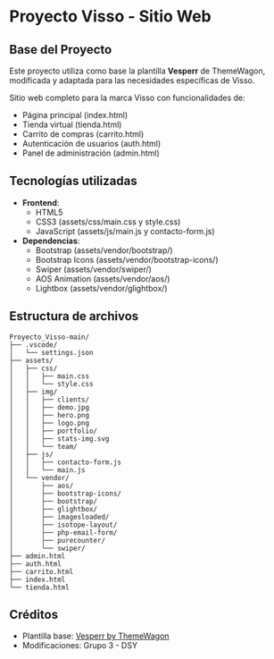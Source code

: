 # Proyecto Visso - Sitio Web

## Base del Proyecto
Este proyecto utiliza como base la plantilla **Vesperr** de ThemeWagon, modificada y adaptada para las necesidades específicas de Visso.

Sitio web completo para la marca Visso con funcionalidades de:
- Página principal (index.html)
- Tienda virtual (tienda.html)
- Carrito de compras (carrito.html)
- Autenticación de usuarios (auth.html)
- Panel de administración (admin.html)

## Tecnologías utilizadas
- **Frontend**:
  - HTML5
  - CSS3 (assets/css/main.css y style.css)
  - JavaScript (assets/js/main.js y contacto-form.js)
- **Dependencias**:
  - Bootstrap (assets/vendor/bootstrap/)
  - Bootstrap Icons (assets/vendor/bootstrap-icons/)
  - Swiper (assets/vendor/swiper/)
  - AOS Animation (assets/vendor/aos/)
  - Lightbox (assets/vendor/glightbox/)

## Estructura de archivos
```plaintext
Proyecto_Visso-main/
├── .vscode/
│   └── settings.json
├── assets/
│   ├── css/
│   │   ├── main.css
│   │   └── style.css
│   ├── img/
│   │   ├── clients/
│   │   ├── demo.jpg
│   │   ├── hero.png
│   │   ├── logo.png
│   │   ├── portfolio/
│   │   ├── stats-img.svg
│   │   └── team/
│   ├── js/
│   │   ├── contacto-form.js
│   │   └── main.js
│   └── vendor/
│       ├── aos/
│       ├── bootstrap-icons/
│       ├── bootstrap/
│       ├── glightbox/
│       ├── imagesloaded/
│       ├── isotope-layout/
│       ├── php-email-form/
│       ├── purecounter/
│       └── swiper/
├── admin.html
├── auth.html
├── carrito.html
├── index.html
└── tienda.html
```
## Créditos
- Plantilla base: [Vesperr by ThemeWagon](https://themewagon.com/themes/free-one-page-bootstrap-agency-template-vesperr)
- Modificaciones: Grupo 3 - DSY
